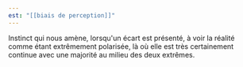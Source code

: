 ```yaml
---
est: "[[biais de perception]]"
---
```


Instinct qui nous amène, lorsqu'un écart est présenté, à voir la réalité comme étant extrêmement polarisée, là où elle est très certainement continue avec une majorité au milieu des deux extrêmes. 